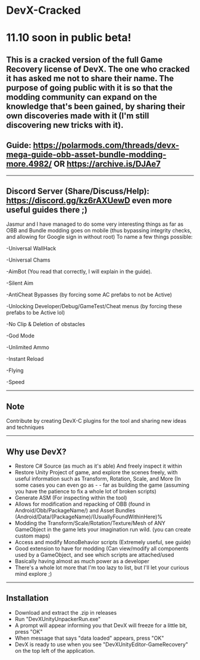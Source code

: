 # DevX-Cracked

# 11.10 soon in public beta!

This is a cracked version of the full Game Recovery license of DevX. The one who cracked it has asked me not to share their name. The purpose of going public with it is so that the modding community can expand on the knowledge that's been gained, by sharing their own discoveries made with it (I'm still discovering new tricks with it).
----
Guide: https://polarmods.com/threads/devx-mega-guide-obb-asset-bundle-modding-more.4982/ OR https://archive.is/DJAe7
----

----
Discord Server (Share/Discuss/Help): https://discord.gg/kz6rAXUewD
even more useful guides there ;)
----

Jasmur and I have managed to do some very interesting things as far as OBB and Bundle modding goes on mobile (thus bypassing integrity checks, and allowing for Google sign in without root) To name a few things possible:

-Universal WallHack

-Universal Chams 

-AimBot (You read that correctly, I will explain in the guide). 

-Silent Aim 

-AntiCheat Bypasses (by forcing some AC prefabs to not be Active) 

-Unlocking Developer/Debug/GameTest/Cheat menus (by forcing these prefabs to be Active lol) 

-No Clip & Deletion of obstacles 

-God Mode 

-Unlimited Ammo 

-Instant Reload 

-Flying 

-Speed

---
Note
---
Contribute by creating DevX-C plugins for the tool and sharing new ideas and techniques

-------------
Why use DevX?
-------------
- Restore C# Source (as much as it's able) And freely inspect it within
- Restore Unity Project of game, and explore the scenes freely, with useful information such as Transform, Rotation, Scale, and More (In some cases you can even go as - - far as building the game (assuming you have the patience to fix a whole lot of broken scripts)
- Generate ASM (For inspecting within the tool)
- Allows for modification and repacking of OBB (found in Android/Obb/PackageName/) and Asset Bundles (Android/Data/(PackageName)/(UsuallyFoundWithinHere)%
- Modding the Transform/Scale/Rotation/Texture/Mesh of ANY GameObject in the game lets your imagination run wild. (you can create custom maps)
- Access and modify MonoBehavior scripts (Extremely useful, see guide)
- Good extension to have for modding (Can view/modify all components used by a GameObject, and see which scripts are attached/used
- Basically having almost as much power as a developer
- There's a whole lot more that I'm too lazy to list, but I'll let your curious mind explore ;)

-------------
Installation
-------------
- Download and extract the .zip in releases
- Run "DevXUnityUnpackerRun.exe"
- A prompt will appear informing you that DevX will freeze for a little bit, press "OK"
- When message that says "data loaded" appears, press "OK"
- DevX is ready to use when you see "DevXUnityEditor-GameRecovery" on the top left of the application.
